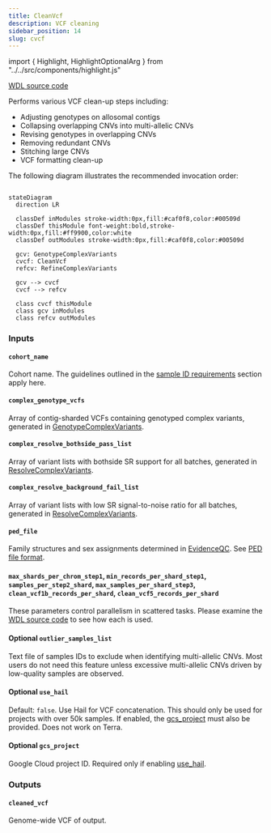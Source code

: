```yaml
---
title: CleanVcf
description: VCF cleaning
sidebar_position: 14
slug: cvcf
---
```


import { Highlight, HighlightOptionalArg } from "../../src/components/highlight.js"

[WDL source code](https://github.com/broadinstitute/gatk-sv/blob/main/wdl/CleanVcf.wdl)

Performs various VCF clean-up steps including:

- Adjusting genotypes on allosomal contigs
- Collapsing overlapping CNVs into multi-allelic CNVs
- Revising genotypes in overlapping CNVs
- Removing redundant CNVs
- Stitching large CNVs
- VCF formatting clean-up

The following diagram illustrates the recommended invocation order:

```mermaid

stateDiagram
  direction LR
  
  classDef inModules stroke-width:0px,fill:#caf0f8,color:#00509d
  classDef thisModule font-weight:bold,stroke-width:0px,fill:#ff9900,color:white
  classDef outModules stroke-width:0px,fill:#caf0f8,color:#00509d

  gcv: GenotypeComplexVariants
  cvcf: CleanVcf
  refcv: RefineComplexVariants
  
  gcv --> cvcf
  cvcf --> refcv
  
  class cvcf thisModule
  class gcv inModules
  class refcv outModules
```

### Inputs

#### `cohort_name`
Cohort name. The guidelines outlined in the [sample ID requirements](/docs/gs/inputs#sampleids) section apply here.

#### `complex_genotype_vcfs`
Array of contig-sharded VCFs containing genotyped complex variants, generated in [GenotypeComplexVariants](./gcv#complex_genotype_vcfs).

#### `complex_resolve_bothside_pass_list`
Array of variant lists with bothside SR support for all batches, generated in [ResolveComplexVariants](./rcv#complex_resolve_bothside_pass_list).

#### `complex_resolve_background_fail_list`
Array of variant lists with low SR signal-to-noise ratio for all batches, generated in [ResolveComplexVariants](./rcv#complex_resolve_background_fail_list).

#### `ped_file`
Family structures and sex assignments determined in [EvidenceQC](./eqc). See [PED file format](/docs/gs/inputs#ped-format).

#### `max_shards_per_chrom_step1`, `min_records_per_shard_step1`, `samples_per_step2_shard`, `max_samples_per_shard_step3`, `clean_vcf1b_records_per_shard`, `clean_vcf5_records_per_shard`
These parameters control parallelism in scattered tasks. Please examine the 
[WDL source code](https://github.com/broadinstitute/gatk-sv/blob/main/wdl/CleanVcf.wdl) to see how each is used.

#### <HighlightOptionalArg>Optional</HighlightOptionalArg>  `outlier_samples_list`
Text file of samples IDs to exclude when identifying multi-allelic CNVs. Most users do not need this feature unless 
excessive multi-allelic CNVs driven by low-quality samples are observed.

#### <HighlightOptionalArg>Optional</HighlightOptionalArg> `use_hail`
Default: `false`. Use Hail for VCF concatenation. This should only be used for projects with over 50k samples. If enabled, the
[gcs_project](#optional-gcs_project) must also be provided. Does not work on Terra.

#### <HighlightOptionalArg>Optional</HighlightOptionalArg> `gcs_project`
Google Cloud project ID. Required only if enabling [use_hail](#optional-use_hail).

### Outputs

#### `cleaned_vcf`
Genome-wide VCF of output.

